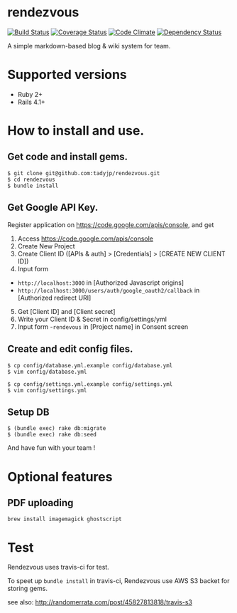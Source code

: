 rendezvous
==========

[![Build Status](https://travis-ci.org/tadyjp/rendezvous.png)](https://travis-ci.org/tadyjp/rendezvous)
[![Coverage Status](https://coveralls.io/repos/tadyjp/rendezvous/badge.png)](https://coveralls.io/r/tadyjp/rendezvous)
[![Code Climate](https://codeclimate.com/github/tadyjp/rendezvous.png)](https://codeclimate.com/github/tadyjp/rendezvous)
[![Dependency Status](https://gemnasium.com/tadyjp/rendezvous.png)](https://gemnasium.com/tadyjp/rendezvous)

A simple markdown-based blog & wiki system for team.


# Supported versions

- Ruby 2+
- Rails 4.1+

# How to install and use.

## Get code and install gems.

```
$ git clone git@github.com:tadyjp/rendezvous.git
$ cd rendezvous
$ bundle install
```

## Get Google API Key.

Register application on https://code.google.com/apis/console,
and get

1. Access https://code.google.com/apis/console
2. Create New Project
3. Create Client ID ([APIs & auth] > [Credentials] > [CREATE NEW CLIENT ID])
4. Input form
  - `http://localhost:3000` in [Authorized Javascript origins]
  - `http://localhost:3000/users/auth/google_oauth2/callback` in [Authorized redirect URI]
5. Get [Client ID] and [Client secret]
6. Write your Client ID & Secret in config/settings/yml
7. Input form
  -`rendevous` in [Project name] in Consent screen


## Create and edit config files.

```
$ cp config/database.yml.example config/database.yml
$ vim config/database.yml

$ cp config/settings.yml.example config/settings.yml
$ vim config/settings.yml
```


## Setup DB

```
$ (bundle exec) rake db:migrate
$ (bundle exec) rake db:seed
```
And have fun with your team !


# Optional features

## PDF uploading

```
brew install imagemagick ghostscript
```



# Test

Rendezvous uses travis-ci for test.

To speet up `bundle install` in travis-ci, Rendezvous use AWS S3 backet for storing gems.

see also: http://randomerrata.com/post/45827813818/travis-s3

